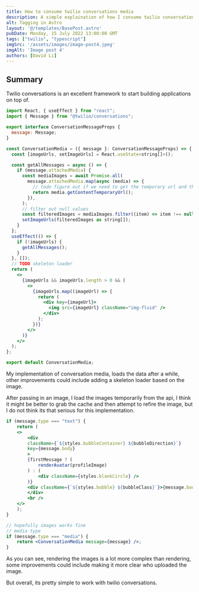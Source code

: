 ```yaml
---
title: How to consume twilio conversations media
description: A simple explaination of how I consume twilio conversation media
alt: Tagging in Astro
layout: '@/templates/BasePost.astro'
pubDate: Monday, 15 July 2022 13:00:00 GMT
tags: ["twilio", "typescript"]
imgSrc: '/assets/images/image-post4.jpeg'
imgAlt: 'Image post 4'
authors: [David Li]
---
```


## Summary

Twilio conversations is an excellent framework to start building applications on top of.

```jsx
import React, { useEffect } from "react";
import { Message } from "@twilio/conversations";

export interface ConversationMessageProps {
  message: Message;
}

const ConversationMedia = ({ message }: ConversationMessageProps) => {
  const [imageUrls, setImageUrls] = React.useState<string[]>();

  const getAllMessages = async () => {
    if (message.attachedMedia) {
      const mediaImages = await Promise.all(
        message.attachedMedia.map(async (media) => {
          // todo figure out if we need to get the temporary url and the cached one
          return media.getContentTemporaryUrl();
        }),
      );
      // filter out null values
      const filteredImages = mediaImages.filter((item) => item !== null);
      setImageUrls(filteredImages as string[]);
    }
  };
  useEffect(() => {
    if (!imageUrls) {
      getAllMessages();
    }
  }, []);
  // TODO skeleton loader
  return (
    <>
      {imageUrls && imageUrls.length > 0 && (
        <>
          {imageUrls.map((imageUrl) => {
            return (
              <div key={imageUrl}>
                <img src={imageUrl} className="img-fluid" />
              </div>
            );
          })}
        </>
      )}
    </>
  );
};

export default ConversationMedia;
```

My implementation of conversation media, loads the data after a while, other improvements could include adding a skeleton loader based on the image.

After passing in an image, I load the images temporarily from the api, I think it might be better to grab the cache and then attempt to refire the image, but I do not think its that serious for this implementation.


```jsx
if (message.type === "text") {
    return (
    <>
        <div
        className={`${styles.bubbleContainer} ${bubbleDirection}`}
        key={message.body}
        >
        {firstMessage ? (
            renderAvatar(profileImage)
        ) : (
            <div className={styles.blankCircle} />
        )}
        <div className={`${styles.bubble} ${bubbleClass}`}>{message.body}</div>
        </div>
        <br />
    </>
    );
}

// hopefully images works fine
// media type
if (message.type === "media") {
    return <ConversationMedia message={message} />;
}
```

As you can see, rendering the images is a lot more complex than rendering, some improvements could include making it more clear who uploaded the image.

But overall, its pretty simple to work with twilio conversations.